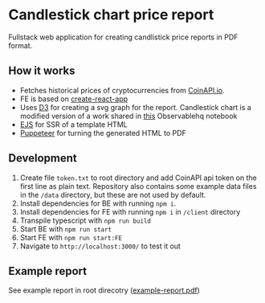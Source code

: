 # Candlestick chart price report

Fullstack web application for creating candlistick price reports in PDF format.

## How it works

* Fetches historical prices of cryptocurrencies from [CoinAPI.io](https://www.coinapi.io/).
* FE is based on [create-react-app](https://create-react-app.dev/)
* Uses [D3](https://www.npmjs.com/package/d3) for creating a svg graph for the report. Candlestick chart is a modified version of a work shared in [this](https://observablehq.com/@d3/candlestick-chart) Observablehq notebook
* [EJS](https://www.npmjs.com/package/ejs) for SSR of a template HTML
* [Puppeteer](https://www.npmjs.com/package/puppeteer) for turning the generated HTML to PDF

## Development

1. Create file `token.txt` to root directory and add CoinAPI api token on the first line as plain text. Repository also contains some example data files in the `/data` directory, but these are not used by default.
2. Install dependencies for BE with running `npm i`.
3. Install dependencies for FE with running `npm i` in `/client` directory
4. Transpile typescript with `npm run build`
5. Start BE with `npm run start`
6. Start FE with `npm run start:FE`
7. Navigate to `http://localhost:3000/` to test it out

## Example report

See example report in root direcotry ([example-report.pdf](https://github.com/reinson/crypto-price-report/blob/master/example-report.pdf))
